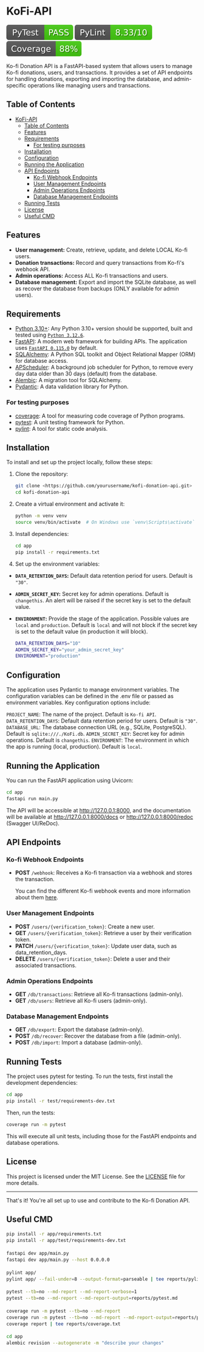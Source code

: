 # KoFi-API

[![Pytest](./img/pytest_badge.svg)](./reports/pytest.md)
[![Pylint Score](./img/pylint_badge.svg)](./reports/pylint.txt)
[![Coverage](./img/coverage_badge.svg)](./reports/coverage.txt)

Ko-fi Donation API is a FastAPI-based system that allows users to manage Ko-fi donations, users, and transactions. It provides a set of API endpoints for handling donations, exporting and importing the database, and admin-specific operations like managing users and transactions.

## Table of Contents

- [KoFi-API](#kofi-api)
  - [Table of Contents](#table-of-contents)
  - [Features](#features)
  - [Requirements](#requirements)
    - [For testing purposes](#for-testing-purposes)
  - [Installation](#installation)
  - [Configuration](#configuration)
  - [Running the Application](#running-the-application)
  - [API Endpoints](#api-endpoints)
    - [Ko-fi Webhook Endpoints](#ko-fi-webhook-endpoints)
    - [User Management Endpoints](#user-management-endpoints)
    - [Admin Operations Endpoints](#admin-operations-endpoints)
    - [Database Management Endpoints](#database-management-endpoints)
  - [Running Tests](#running-tests)
  - [License](#license)
  - [Useful CMD](#useful-cmd)

## Features

- **User management:** Create, retrieve, update, and delete LOCAL Ko-fi users.
- **Donation transactions:** Record and query transactions from Ko-fi's webhook API.
- **Admin operations:** Access ALL Ko-fi transactions and users.
- **Database management:** Export and import the SQLite database, as well as recover the database from backups (ONLY available for admin users).

## Requirements

- [Python 3.10+](https://www.python.org/downloads/): Any Python 3.10+ version should be supported, built and tested using [`Python 3.12.6`](https://www.python.org/downloads/release/python-3126/).
- [FastAPI](https://fastapi.tiangolo.com/): A modern web framework for building APIs. The application uses [`FastAPI 0.115.0`](https://github.com/fastapi/fastapi/releases/tag/0.115.0) by default.
- [SQLAlchemy](https://www.sqlalchemy.org): A Python SQL toolkit and Object Relational Mapper (ORM) for database access.
- [APScheduler](https://apscheduler.readthedocs.io): A background job scheduler for Python, to remove every day data older than 30 days (default) from the database.
- [Alembic](https://alembic.sqlalchemy.org): A migration tool for SQLAlchemy.
- [Pydantic](https://docs.pydantic.dev): A data validation library for Python.

### For testing purposes

- [coverage](https://coverage.readthedocs.io/en/coverage-5.5/): A tool for measuring code coverage of Python programs.
- [pytest](https://docs.pytest.org/en/6.2.x/): A unit testing framework for Python.
- [pylint](https://pylint.pycqa.org/): A tool for static code analysis.

## Installation

To install and set up the project locally, follow these steps:

1. Clone the repository:

    ```bash
    git clone <https://github.com/yourusername/kofi-donation-api.git>
    cd kofi-donation-api
    ```

2. Create a virtual environment and activate it:

    ```bash
    python -m venv venv
    source venv/bin/activate  # On Windows use `venv\Scripts\activate`
    ```

3. Install dependencies:

    ```bash
    cd app
    pip install -r requirements.txt
    ```

4. Set up the environment variables:

- **`DATA_RETENTION_DAYS`:** Default data retention period for users. Default is `"30"`.
- **`ADMIN_SECRET_KEY`:** Secret key for admin operations. Default is `changethis`. An alert will be raised if the secret key is set to the default value.
- **`ENVIRONMENT`:** Provide the stage of the application. Possible values are `local` and `production`. Default is `local` and will not block if the secret key is set to the default value (in production it will block).

    ```bash
    DATA_RETENTION_DAYS="10"
    ADMIN_SECRET_KEY="your_admin_secret_key"
    ENVIRONMENT="production"
    ```

## Configuration

The application uses Pydantic to manage environment variables. The configuration variables can be defined in the .env file or passed as environment variables. Key configuration options include:

`PROJECT_NAME`: The name of the project. Default is `Ko-fi API`.
`DATA_RETENTION_DAYS`: Default data retention period for users. Default is `"30"`.
`DATABASE_URL`: The database connection URL (e.g., SQLite, PostgreSQL). Default is `sqlite:///./KoFi.db`.
`ADMIN_SECRET_KEY`: Secret key for admin operations. Default is `changethis`.
`ENVIRONMENT`: The environment in which the app is running (local, production). Default is `local`.

## Running the Application

You can run the FastAPI application using Uvicorn:

```bash
cd app
fastapi run main.py
```

The API will be accessible at <http://127.0.0.1:8000>, and the documentation will be available at <http://127.0.0.1:8000/docs> or <http://127.0.0.1:8000/redoc> (Swagger UI/ReDoc).

## API Endpoints

### Ko-fi Webhook Endpoints

- **POST** `/webhook`: Receives a Ko-fi transaction via a webhook and stores the transaction.

    You can find the different Ko-fi webhook events and more information about them [here](https://help.ko-fi.com/hc/en-us/articles/360004162298-Does-Ko-fi-have-an-API-or-webhook).

### User Management Endpoints

- **POST** `/users/{verification_token}`: Create a new user.
- **GET** `/users/{verification_token}`: Retrieve a user by their verification token.
- **PATCH** `/users/{verification_token}`: Update user data, such as data_retention_days.
- **DELETE** `/users/{verification_token}`: Delete a user and their associated transactions.

### Admin Operations Endpoints

- **GET** `/db/transactions`: Retrieve all Ko-fi transactions (admin-only).
- **GET** `/db/users`: Retrieve all Ko-fi users (admin-only).

### Database Management Endpoints

- **GET** `/db/export`: Export the database (admin-only).
- **POST** `/db/recover`: Recover the database from a file (admin-only).
- **POST** `/db/import`: Import a database (admin-only).

## Running Tests

The project uses pytest for testing. To run the tests, first install the development dependencies:

```bash
cd app
pip install -r test/requirements-dev.txt
```

Then, run the tests:

```bash
coverage run -m pytest
```

This will execute all unit tests, including those for the FastAPI endpoints and database operations.

## License

This project is licensed under the MIT License. See the [LICENSE](LICENSE) file for more details.

---

That's it! You're all set up to use and contribute to the Ko-fi Donation API.

## Useful CMD

```bash
pip install -r app/requirements.txt
pip install -r app/test/requirements-dev.txt

fastapi dev app/main.py
fastapi dev app/main.py --host 0.0.0.0

pylint app/ 
pylint app/ --fail-under=8 --output-format=parseable | tee reports/pylint-report.txt

pytest --tb=no --md-report --md-report-verbose=1
pytest --tb=no --md-report --md-report-output=reports/pytest.md

coverage run -m pytest --tb=no --md-report
coverage run -m pytest --tb=no --md-report --md-report-output=reports/pytest.md 
coverage report | tee reports/coverage.txt

cd app
alembic revision --autogenerate -m "describe your changes"
```
